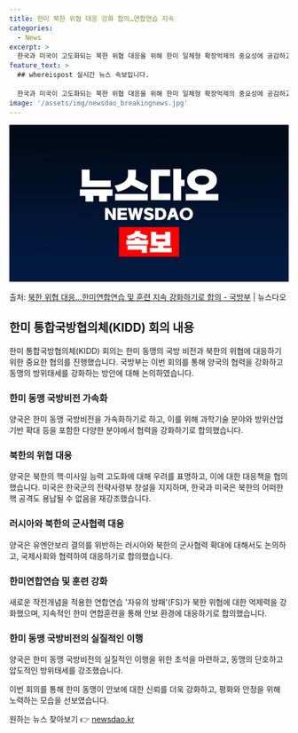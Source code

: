 ```yaml
---
title: 한미 북한 위협 대응 강화 합의…연합연습 지속
categories:
  - News
excerpt: >
  한국과 미국이 고도화되는 북한 위협 대응을 위해 한미 일체형 확장억제의 중요성에 공감하고, 한미연합연습 및 …
feature_text: >
  ## whereispost 실시간 뉴스 속보입니다.

  한국과 미국이 고도화되는 북한 위협 대응을 위해 한미 일체형 확장억제의 중요성에 공감하고, 한미연합연습 및 …
image: '/assets/img/newsdao_breakingnews.jpg'
---
```


![뉴스다오 속보](/assets/img/newsdao_breakingnews.jpg)

<p>출처: <a href="https://newsdao.kr/3585" rel="dofollow">북한 위협 대응…한미연합연습 및 훈련 지속 강화하기로 합의 - 국방부</a> | 뉴스다오</p>

<h2 data-ke-size="size26">한미 통합국방협의체(KIDD) 회의 내용</h2>

<p data-ke-size="size16">한미 통합국방협의체(KIDD) 회의는 한미 동맹의 국방 비전과 북한의 위협에 대응하기 위한 중요한 협의를 진행했습니다. 국방부는 이번 회의를 통해 양국의 협력을 강화하고 동맹의 방위태세를 강화하는 방안에 대해 논의하였습니다.</p>

<h3>한미 동맹 국방비전 가속화</h3>

<p data-ke-size="size16">양국은 한미 동맹 국방비전을 가속화하기로 하고, 이를 위해 과학기술 분야와 방위산업 기반 확대 등을 포함한 다양한 분야에서 협력을 강화하기로 합의했습니다.</p>

<h3>북한의 위협 대응</h3>

<p data-ke-size="size16">양국은 북한의 핵·미사일 능력 고도화에 대해 우려를 표명하고, 이에 대한 대응책을 협의했습니다. 미국은 한국군의 전략사령부 창설을 지지하며, 한국과 미국은 북한의 어떠한 핵 공격도 용납될 수 없음을 재강조했습니다.</p>

<h3>러시아와 북한의 군사협력 대응</h3>

<p data-ke-size="size16">양국은 유엔안보리 결의를 위반하는 러시아와 북한의 군사협력 확대에 대해서도 논의하고, 국제사회와 협력하여 대응하기로 합의했습니다.</p>

<h3>한미연합연습 및 훈련 강화</h3>

<p data-ke-size="size16">새로운 작전개념을 적용한 연합연습 '자유의 방패'(FS)가 북한 위협에 대한 억제력을 강화했으며, 지속적인 한미 연합훈련을 통해 안보 환경에 대응하기로 합의했습니다.</p>

<h3>한미 동맹 국방비전의 실질적인 이행</h3>

<p data-ke-size="size16">양국은 한미 동맹 국방비전의 실질적인 이행을 위한 초석을 마련하고, 동맹의 단호하고 압도적인 방위태세를 강조했습니다.</p>

<p data-ke-size="size16">이번 회의를 통해 한미 동맹이 안보에 대한 신뢰를 더욱 강화하고, 평화와 안정을 위해 노력하는 모습을 선보였습니다.</p> 

원하는 뉴스 찾아보기 👉 <a href="https://newsdao.kr" rel="dofollow">newsdao.kr</a>


